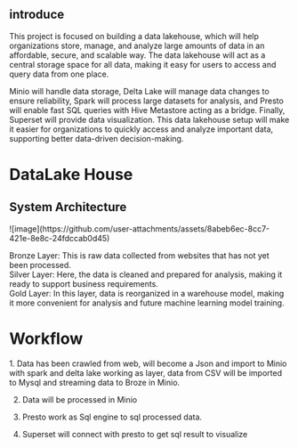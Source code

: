 <h2>introduce </h2>
This project is focused on building a data lakehouse, which will help organizations store, manage, and analyze large amounts of data in an affordable, secure, and scalable way. The data lakehouse will act as a central storage space for all data, making it easy for users to access and query data from one place.</br>

Minio will handle data storage, Delta Lake will manage data changes to ensure reliability, Spark will process large datasets for analysis, and Presto will enable fast SQL queries with Hive Metastore acting as a bridge. Finally, Superset will provide data visualization. This data lakehouse setup will make it easier for organizations to quickly access and analyze important data, supporting better data-driven decision-making.

<h1>DataLake House</h1>

<h2>System Architecture</h2>
![image](https://github.com/user-attachments/assets/8abeb6ec-8cc7-421e-8e8c-24fdccab0d45)

Bronze Layer: This is raw data collected from websites that has not yet been processed.</br>
Silver Layer: Here, the data is cleaned and prepared for analysis, making it ready to support business requirements.</br>
Gold Layer: In this layer, data is reorganized in a warehouse model, making it more convenient for analysis and future machine learning model training.</br>

<h1>Workflow</h1>
 1. Data has been crawled from web, will become a Json and import to Minio with spark and delta lake working as layer, data from CSV will be imported to Mysql and streaming data to Broze in Minio.

2. Data will be processed in Minio

3. Presto work as Sql engine to sql processed data.

4. Superset will connect with presto to get sql result to visualize  
 
